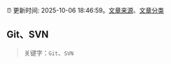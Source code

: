 :alarm_clock: 更新时间: 2025-10-06 18:46:59。[文章来源](/README.md)、[文章分类](/TAGS.md)

## Git、SVN


> 关键字：`Git`、`SVN`



